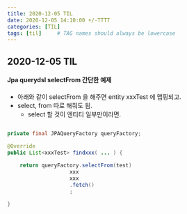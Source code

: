 ```yaml
---
title: 2020-12-05 TIL
date: 2020-12-05 14:10:00 +/-TTTT
categories: [TIL]
tags: [til]     # TAG names should always be lowercase
---
```

 
## 2020-12-05 TIL



#### Jpa querydsl selectFrom 간단한 예제

- 아래와 같이 selectFrom 을 해주면 entity xxxTest 에 맵핑되고.
- select, from 따로 해줘도 됨.
    - select 할 것이 엔티티 일부만이라면.

```java

private final JPAQueryFactory queryFactory;

@Override
public List<xxxTest> findxxx( ... ) {
	
	return queryFactory.selectFrom(test)
					xxx
					xxx
					.fetch()
					;

}


```